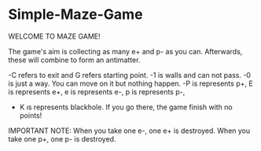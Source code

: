 # Simple-Maze-Game
WELCOME TO MAZE GAME!

The game's aim is collecting as many e+ and p- as you can. Afterwards, these will combine to form an antimatter.

-C refers to exit and G refers starting point.
-1 is walls and can not pass.
-0 is just a way. You can move on it but nothing happen.
-P is represents p+, E is represents e+, e is represents e-, p is represents p-,
- K ıs represents blackhole. If you go there, the game finish with no points!

IMPORTANT NOTE: When you take one e-, one e+ is destroyed. When you take one p+, one p- is destroyed.
